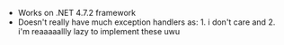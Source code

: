 * Works on .NET 4.7.2 framework
* Doesn't really have much exception handlers as: 1. i don't care and 2. i'm reaaaaallly lazy to implement these uwu
